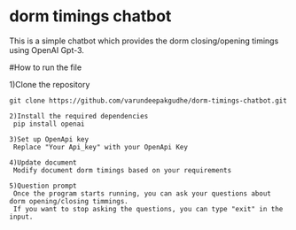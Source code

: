 # dorm timings chatbot
This is a simple chatbot which provides the dorm closing/opening timings using OpenAI Gpt-3.

#How to run the file

1)Clone the repository 
   ```shell
   git clone https://github.com/varundeepakgudhe/dorm-timings-chatbot.git
   
2)Install the required dependencies
    pip install openai 
    
3)Set up OpenApi key
    Replace "Your Api_key" with your OpenApi Key

4)Update document
    Modify document dorm timings based on your requirements
   
5)Question prompt
    Once the program starts running, you can ask your questions about dorm opening/closing timmings.
    If you want to stop asking the questions, you can type "exit" in the input.

  

